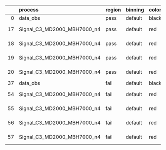 |    | process                     | region   | binning   | color   | process_type   |   scale | variation   | source_filename                                                      | source_histname    | alias                       | title     |   combine_idx |     lnN |   shapes | syst_type   | direction   | variation_alias   |
|---:|:----------------------------|:---------|:----------|:--------|:---------------|--------:|:------------|:---------------------------------------------------------------------|:-------------------|:----------------------------|:----------|--------------:|--------:|---------:|:------------|:------------|:------------------|
|  0 | data_obs                    | pass     | default   | black   | DATA           |       1 | nominal     | ./histograms_for_2DAlphabet_v18//BH_Data.root                        | hpass              | Data                        | Data      |           nan | nan     |      nan | nan         | nan         | nan               |
| 17 | Signal_C3_MD2000_MBH7000_n4 | pass     | default   | red     | SIGNAL         |       1 | lumi        | ./histograms_for_2DAlphabet_v18//BH_Signal_C3_MD2000_MBH7000_n4.root | hpass              | Signal_C3_MD2000_MBH7000_n4 | BH signal |           nan |   1.016 |      nan | lnN         | nan         | nan               |
| 18 | Signal_C3_MD2000_MBH7000_n4 | pass     | default   | red     | SIGNAL         |       1 | SVM         | ./histograms_for_2DAlphabet_v18//BH_Signal_C3_MD2000_MBH7000_n4.root | hpass_SVMsyst_up   | Signal_C3_MD2000_MBH7000_n4 | BH signal |           nan | nan     |        1 | shapes      | Up          | SVMsyst           |
| 19 | Signal_C3_MD2000_MBH7000_n4 | pass     | default   | red     | SIGNAL         |       1 | SVM         | ./histograms_for_2DAlphabet_v18//BH_Signal_C3_MD2000_MBH7000_n4.root | hpass_SVMsyst_down | Signal_C3_MD2000_MBH7000_n4 | BH signal |           nan | nan     |        1 | shapes      | Down        | SVMsyst           |
| 20 | Signal_C3_MD2000_MBH7000_n4 | pass     | default   | red     | SIGNAL         |       1 | nominal     | ./histograms_for_2DAlphabet_v18//BH_Signal_C3_MD2000_MBH7000_n4.root | hpass              | Signal_C3_MD2000_MBH7000_n4 | BH signal |           nan | nan     |      nan | nan         | nan         | nan               |
| 37 | data_obs                    | fail     | default   | black   | DATA           |       1 | nominal     | ./histograms_for_2DAlphabet_v18//BH_Data.root                        | hfail              | Data                        | Data      |           nan | nan     |      nan | nan         | nan         | nan               |
| 54 | Signal_C3_MD2000_MBH7000_n4 | fail     | default   | red     | SIGNAL         |       1 | lumi        | ./histograms_for_2DAlphabet_v18//BH_Signal_C3_MD2000_MBH7000_n4.root | hfail              | Signal_C3_MD2000_MBH7000_n4 | BH signal |           nan |   1.016 |      nan | lnN         | nan         | nan               |
| 55 | Signal_C3_MD2000_MBH7000_n4 | fail     | default   | red     | SIGNAL         |       1 | SVM         | ./histograms_for_2DAlphabet_v18//BH_Signal_C3_MD2000_MBH7000_n4.root | hfail_SVMsyst_up   | Signal_C3_MD2000_MBH7000_n4 | BH signal |           nan | nan     |        1 | shapes      | Up          | SVMsyst           |
| 56 | Signal_C3_MD2000_MBH7000_n4 | fail     | default   | red     | SIGNAL         |       1 | SVM         | ./histograms_for_2DAlphabet_v18//BH_Signal_C3_MD2000_MBH7000_n4.root | hfail_SVMsyst_down | Signal_C3_MD2000_MBH7000_n4 | BH signal |           nan | nan     |        1 | shapes      | Down        | SVMsyst           |
| 57 | Signal_C3_MD2000_MBH7000_n4 | fail     | default   | red     | SIGNAL         |       1 | nominal     | ./histograms_for_2DAlphabet_v18//BH_Signal_C3_MD2000_MBH7000_n4.root | hfail              | Signal_C3_MD2000_MBH7000_n4 | BH signal |           nan | nan     |      nan | nan         | nan         | nan               |